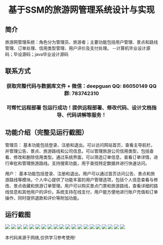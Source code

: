 <p><h1 align="center">基于SSM的旅游网管理系统设计与实现</h1></p>

## 简介
旅游网管理系统：角色分为管理员、旅游者；主要功能包括用户管理、景点和路线管理、订单处理、信用类型管理、用户评价及支付处理。    --计算机毕业设计源码；毕设源码；java毕业设计源码


## 联系方式
<p><h3 align="center">获取完整代码与数据库文件 + 微信：deepguan QQ: 86050149 QQ群: 783742310</h3></p>
<p><h3 align="center">可帮忙远程部署 包运行成功！提供远程部署、修改代码、设计文档指导、代码讲解等服务！</h3></p>

## 功能介绍（完整见运行截图）
管理员： 基本功能包括登录、注册和退出。可以访问网站首页，查看主导航栏，并管理公告、景点、旅游路线和公司信息。可以管理旅游公司信用类型，包括查看、修改和删除信用类型。通过系统界面，可以筛选订单信息，查看订单详情，进行审批和管理旅游路线。支持搜索功能，用于查找特定数据并进行快速访问。

用户： 基本功能包括登录、注册和退出。用户可以通过首页访问公告、景点和旅游路线等模块。个人中心提供了功能丰富的用户管理选项，包括个人信息查看与修改、景点收藏和旅游订单管理。用户可以购买景点门票和旅游路线，查看详细的路线信息和其他用户的评价。系统支持在线支付，用户能方便地进行账户充值和订单操作，同时提供退款和评价等附加功能。


## 运行截图
![](img/001.jpg)
![](img/002.jpg)
![](img/003.jpg)
![](img/004.jpg)
![](img/005.jpg)
![](img/006.jpg)
![](img/007.jpg)
![](img/008.jpg)
![](img/009.jpg)
![](img/010.jpg)
![](img/011.jpg)
![](img/012.jpg)
![](img/013.jpg)
![](img/014.jpg)
![](img/015.jpg)
![](img/016.jpg)
![](img/017.jpg)
![](img/018.jpg)
![](img/019.jpg)
![](img/020.jpg)

<p>本代码来源于网络,仅供学习参考使用!</p>
